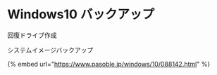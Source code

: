 # Windows10 バックアップ

回復ドライブ作成

システムイメージバックアップ

{% embed url="https://www.pasoble.jp/windows/10/088142.html" %}



